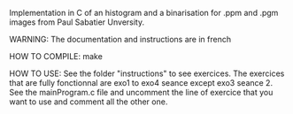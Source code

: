 Implementation in C of an histogram and a binarisation for .ppm and .pgm images from Paul Sabatier Unversity.

WARNING:
The documentation and instructions are in french

HOW TO COMPILE:
make

HOW TO USE:
See the folder "instructions" to see exercices. The exercices that are fully fonctionnal are exo1 to exo4 seance except exo3 seance 2. See the mainProgram.c file and uncomment the line of exercice that you want to use and comment all the other one. 
